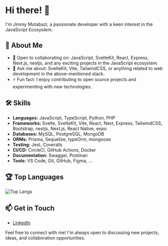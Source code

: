 # Hi there! 👋

I'm Jimmy Mutabazi, a passionate developer with a keen interest in the JavaScript Ecosystem.

## 🚀 About Me
- 🤝 Open to collaborating on: JavaScript, SvelteKit, React, Express, Next.js, nestjs, and any exciting projects in the JavaScript ecosystem.
- 💬 Ask me about: SvelteKit, Vite, TailwindCSS, or anything related to web development in the above-mentioned stack.
- ⚡ Fun fact: I enjoy contributing to open source projects and experimenting with new technologies.

## 🛠️ Skills
- **Languages:** JavaScript, TypeScript, Python, PHP
- **Frameworks:** Svelte, SvelteKit, Vite, React, Next, Express, TailwindCSS, Bootstrap, nestjs, Next.js, React Native, expo
- **Databases:** MySQL, PostgreSQL, MongoDB
- **ORMs:** Prisma, Sequelize, typeOrm, mongoose
- **Testing:** Jest, Coveralls
- **CI/CD:** CircleCI, GitHub Actions, Docker
- **Documentation:** Swagger, Postman
- **Tools:** VS Code, Git, GitHub, Figma, ...

<!-- ## 📈 GitHub Stats
![GitHub stats](https://github-readme-stats.vercel.app/api?username=jimmymut&show_icons=true&theme=radical) -->

## 🏆 Top Languages
![Top Langs](https://github-readme-stats.vercel.app/api/top-langs/?username=jimmymut&layout=compact&theme=radical)

## 📫 Get in Touch
- [LinkedIn](https://www.linkedin.com/in/mutabazi-jimmy-134528116/)

Feel free to connect with me! I'm always open to discussing new projects, ideas, and collaboration opportunities.
